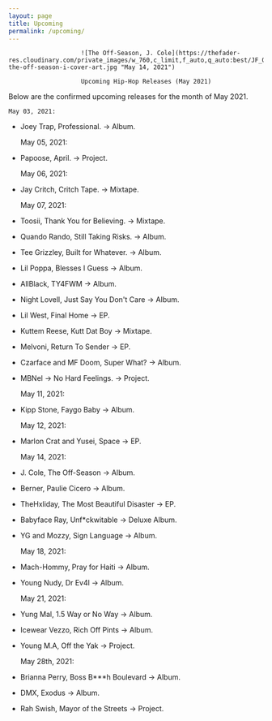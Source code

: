 ```yaml
---
layout: page
title: Upcoming
permalink: /upcoming/
---
```


                        ![The Off-Season, J. Cole](https://thefader-res.cloudinary.com/private_images/w_760,c_limit,f_auto,q_auto:best/JF_OFFSEASON_0054_050321_EDIT_001_EXPLICIT_R_kksp7v/i-the-off-season-i-cover-art.jpg "May 14, 2021")

                        Upcoming Hip-Hop Releases (May 2021)

Below are the confirmed upcoming releases for the month of May 2021.

    May 03, 2021:
- Joey Trap, Professional. -> Album.

    May 05, 2021:
- Papoose, April. -> Project.

    May 06, 2021:
- Jay Critch, Critch Tape. -> Mixtape.

    May 07, 2021:
- Toosii, Thank You for Believing. -> Mixtape.
- Quando Rando, Still Taking Risks. -> Album.
- Tee Grizzley, Built for Whatever. -> Album.
- Lil Poppa, Blesses I Guess -> Album.
- AllBlack, TY4FWM -> Album.
- Night Lovell, Just Say You Don't Care -> Album.
- Lil West, Final Home -> EP.
- Kuttem Reese, Kutt Dat Boy -> Mixtape.
- Melvoni, Return To Sender -> EP.
- Czarface and MF Doom, Super What? -> Album.
- MBNel -> No Hard Feelings. -> Project.

    May 11, 2021:
- Kipp Stone, Faygo Baby -> Album.

    May 12, 2021:
- Marlon Crat and Yusei, Space -> EP.

    May 14, 2021:
- J. Cole, The Off-Season -> Album.
- Berner, Paulie Cicero -> Album.
- TheHxliday, The Most Beautiful Disaster -> EP.
- Babyface Ray, Unf*ckwitable -> Deluxe Album.
- YG and Mozzy, Sign Language -> Album.

    May 18, 2021:
- Mach-Hommy, Pray for Haiti -> Album.
- Young Nudy, Dr Ev4l -> Album.

    May 21, 2021:
- Yung Mal, 1.5 Way or No Way -> Album.
- Icewear Vezzo, Rich Off Pints -> Album.
- Young M.A, Off the Yak -> Project.

    May 28th, 2021:
- Brianna Perry, Boss B***h Boulevard -> Album.
- DMX, Exodus -> Album.
- Rah Swish, Mayor of the Streets -> Project.